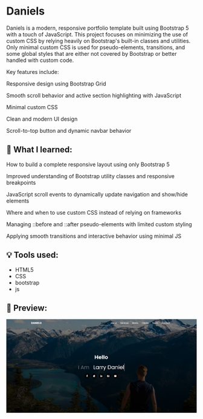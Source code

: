 # Daniels

Daniels is a modern, responsive portfolio template built using Bootstrap 5 with a touch of JavaScript.
This project focuses on minimizing the use of custom CSS by relying heavily on Bootstrap's built-in classes and utilities.
Only minimal custom CSS is used for pseudo-elements, transitions, and some global styles that are either not covered by Bootstrap or better handled with custom code.

Key features include:

Responsive design using Bootstrap Grid

Smooth scroll behavior and active section highlighting with JavaScript

Minimal custom CSS

Clean and modern UI design

Scroll-to-top button and dynamic navbar behavior

## 🎯 What I learned:

How to build a complete responsive layout using only Bootstrap 5

Improved understanding of Bootstrap utility classes and responsive breakpoints

JavaScript scroll events to dynamically update navigation and show/hide elements

Where and when to use custom CSS instead of relying on frameworks

Managing ::before and ::after pseudo-elements with limited custom styling

Applying smooth transitions and interactive behavior using minimal JS

## 💡 Tools used:

- HTML5
- CSS
- bootstrap
- js

## 📸 Preview:

![Project Screenshot](imgs/Screenshot%202025-05-11%20220528.png)
